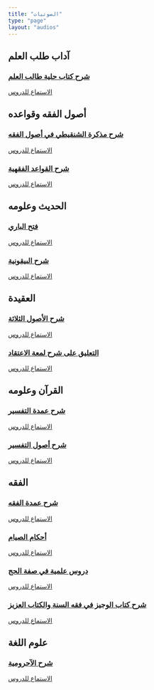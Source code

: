 ```yaml
---
title: "الصوتيات"
type: "page"
layout: "audios"
---
```


<h2>آداب طلب العلم</h2>

<div class="audio-grid">
  <a href="/الصوتيات/شرح-كتاب-حلية-طالب-العلم/" class="audio-card">
    <h3>شرح كتاب حلية طالب العلم</h3>
    <div class="card-content">
      <span class="audio-link">الاستماع للدروس</span>
    </div>
  </a>
</div>

<h2>أصول الفقه وقواعده</h2>

<div class="audio-grid">
  <a href="/الصوتيات/شرح-مذكرة-الشنقيطي-في-أصول-الفقه/" class="audio-card">
    <h3> شرح مذكرة الشنقيطي في أصول الفقه</h3>
    <div class="card-content">
      <span class="audio-link">الاستماع للدروس</span>
    </div>
  </a>

  <a href="/الصوتيات/شرح-القواعد-الفقهية/" class="audio-card">
    <h3>شرح القواعد الفقهية</h3>
    <div class="card-content">
      <span class="audio-link">الاستماع للدروس</span>
    </div>
  </a>
</div>

<h2>الحديث وعلومه</h2>

<div class="audio-grid">
  <a href="/الصوتيات/فتح-الباري/" class="audio-card">
    <h3>فتح الباري</h3>
    <div class="card-content">
      <span class="audio-link">الاستماع للدروس</span>
    </div>
  </a>
  
  <a href="/الصوتيات/شرح-البيقونية/" class="audio-card">
    <h3>شرح البيقونية</h3>
    <div class="card-content">
      <span class="audio-link">الاستماع للدروس</span>
    </div>
  </a>
</div>

<h2>العقيدة</h2>

<div class="audio-grid">
  <a href="/الصوتيات/شرح-الأصول-الثلاثة/" class="audio-card">
    <h3>شرح الأصول الثلاثة</h3>
    <div class="card-content">
      <span class="audio-link">الاستماع للدروس</span>
    </div>
  </a>
  
  <a href="/الصوتيات/التعليق-على-شرح-لمعة-الاعتقاد/" class="audio-card">
    <h3>التعليق على شرح لمعة الاعتقاد</h3>
    <div class="card-content">
      <span class="audio-link">الاستماع للدروس</span>
    </div>
  </a>
</div>

<h2>القرآن وعلومه</h2>

<div class="audio-grid">
  <a href="/الصوتيات/شرح-عمدة-التفسير/" class="audio-card">
    <h3>شرح عمدة التفسير</h3>
    <div class="card-content">
      <span class="audio-link">الاستماع للدروس</span>
    </div>
  </a>
  
  <a href="/الصوتيات/شرح-أصول-التفسير/" class="audio-card">
    <h3>شرح أصول التفسير</h3>
    <div class="card-content">
      <span class="audio-link">الاستماع للدروس</span>
    </div>
  </a>
</div>

<h2>الفقه</h2>

<div class="audio-grid">
  <a href="/الصوتيات/شرح-عمدة-الفقه/" class="audio-card">
    <h3>شرح عمدة الفقه</h3>
    <div class="card-content">
      <span class="audio-link">الاستماع للدروس</span>
    </div>
  </a>
  
  <a href="/الصوتيات/أحكام-الصيام/" class="audio-card">
    <h3>أحكام الصيام</h3>
    <div class="card-content">
      <span class="audio-link">الاستماع للدروس</span>
    </div>
  </a>
  
  <a href="/الصوتيات/دروس-علمية-في-صفة-الحج/" class="audio-card">
    <h3>دروس علمية في صفة الحج</h3>
    <div class="card-content">
      <span class="audio-link">الاستماع للدروس</span>
    </div>
  </a>
  
  <a href="/الصوتيات/شرح-كتاب-الوجيز-في-فقه-السنة-والكتاب-العزيز/" class="audio-card">
    <h3>شرح كتاب الوجيز في فقه السنة والكتاب العزيز</h3>
    <div class="card-content">
      <span class="audio-link">الاستماع للدروس</span>
    </div>
  </a>
</div>

<h2>علوم اللغة</h2>

<div class="audio-grid">
  <a href="/الصوتيات/شرح-الآجرومية/" class="audio-card">
    <h3>شرح الآجرومية</h3>
    <div class="card-content">
      <span class="audio-link">الاستماع للدروس</span>
    </div>
  </a>
</div>
